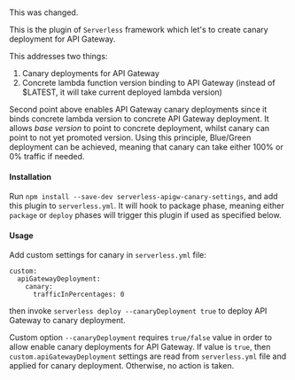 ###

This was changed.

This is the plugin of `Serverless` framework which let's to create canary deployment for API Gateway.

This addresses two things:

1. Canary deployments for API Gateway
2. Concrete lambda function version binding to API Gateway (instead of $LATEST, it will take current deployed lambda version)

Second point above enables API Gateway canary deployments since it binds concrete lambda version to concrete API Gateway deployment.
It allows _base version_ to point to concrete deployment, whilst canary can point to not yet promoted version. Using this principle,
Blue/Green deployment can be achieved, meaning that canary can take either 100% or 0% traffic if needed. 


#### Installation

Run `npm install --save-dev serverless-apigw-canary-settings`, and add this plugin to `serverless.yml`. It will hook to package phase, meaning either `package` or `deploy` phases will trigger this plugin if used as specified below. 

#### Usage

Add custom settings for canary in `serverless.yml` file:

```
custom:
  apiGatewayDeployment:
    canary:
      trafficInPercentages: 0
```

then invoke `serverless deploy --canaryDeployment true` to deploy API Gateway to canary deployment.

Custom option `--canaryDeployment` requires `true/false` value in order to allow enable canary deployments for API Gateway.
If value is `true`, then `custom.apiGatewayDeployment` settings are read from `serverless.yml` file and applied for canary deployment.
Otherwise, no action is taken.
